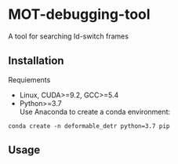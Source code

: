 # MOT-debugging-tool
A tool for searching Id-switch frames

## Installation
Requiements
* Linux, CUDA>=9.2, GCC>=5.4
* Python>=3.7\
Use Anaconda to create a conda environment:
```
conda create -n deformable_detr python=3.7 pip
```

## Usage
